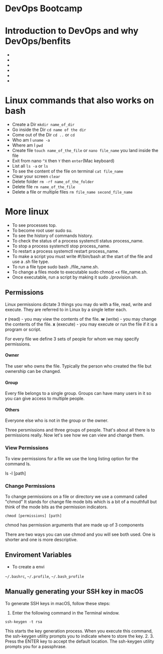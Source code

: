 # DevOps Bootcamp

# Introduction to DevOps and why DevOps/benfits
-
-
-
-
-
-

# Linux commands that also works on bash
- Create a Dir `mkdir name_of_dir`
- Go inside the Dir `cd name of the dir`
- Come out of the Dir `cd ..` or ``cd``
- Who am I `uname -a`
- Where am I `pwd`
- Create file `touch name_of_the_file` or `nano file_name` you land inside the file
- Exit from nano `^X` then `Y` then `enter`(Mac keyboard)
- List all `ls -a` or `ls`
- To see the content of the file on terminal `cat file_name`
- Clear your screen `clear`
- Delete folder `rm -rf name_of_the_folder`
- Delete file `rm name_of_the_file`
- Delete a file or multiple files `rm file_name second_file_name`

# More linux
- To see processes top.
- To become root user sudo su.
- To see the history of commands history.
- To check the status of a process systemctl status process_name.
- To stop a process systemctl stop process_name.
- To restart a process systemctl restart process_name.
- To make a script you must write #!/bin/bash at the start of the file and use a .sh file type.
- To run a file type sudo bash ./file_name.sh.
- To change a files mode to executable sudo chmod +x file_name.sh.
- Once executable, run a script by making it sudo ./provision.sh.

## Permissions



Linux permissions dictate 3 things you may do with a file, read, write and execute. They are referred to in Linux by a single letter each.



__r__ (read) - you may view the contents of the file.
__w__ (write) - you may change the contents of the file.
__x__ (execute) - you may execute or run the file if it is a program or script.



For every file we define 3 sets of people for whom we may specify permissions.



#### Owner



The user who owns the file. Typically the person who created the file but ownership can be changed.



#### Group



Every file belongs to a single group. Groups can have many users in it so you can give access to multiple people.



#### Others



Everyone else who is not in the group or the owner.




Three persmissions and three groups of people. That's about all there is to permissions really. Now let's see how we can view and change them.



### View Permissions



To view permissions for a file we use the long listing option for the command ls.



ls -l [path]



### Change Permissions



To change permissions on a file or directory we use a command called "chmod" It stands for change file mode bits which is a bit of a mouthfull but think of the mode bits as the permission indicators.



```
chmod [permissions] [path]
```



chmod has permission arguments that are made up of 3 components



There are two ways you can use chmod and you will see both used. One is shorter and one is more descriptive.

## Enviroment Variables
- To create a envi

`~/.bashrc`, `~/.profile`, `~/.bash_profile`

## Manually generating your SSH key in macOS
To generate SSH keys in macOS, follow these steps:

1. Enter the following command in the Terminal window.
 ```
 ssh-keygen -t rsa
 ```
  This starts the key generation process. When you execute this command, the ssh-keygen utility prompts you to indicate where to store the key.
2. 
3. Press the ENTER key to accept the default location. The ssh-keygen utility prompts you for a passphrase. 
